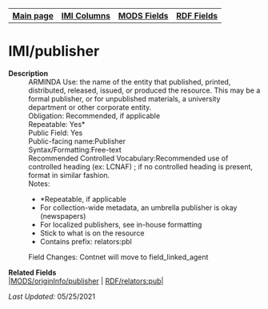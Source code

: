 <!DOCTYPE html>
<html>

<body>
<table style="width:100%">
  <tr>
    <th><a href="index.md">Main page</a></th>
	<th><a href="IMI.md">IMI Columns</a></th>
    <th><a href="MODS.md">MODS Fields</a></th>
    <th><a href="RDF.md">RDF Fields</a></th>
  </tr>
</table>

<h1>IMI/publisher</h1>
<dl>
  <dt><b>Description</b></dt>
  <dd>ARMINDA Use: the name of the entity that published, printed, distributed, released, issued, or produced the resource.  This may be a formal publisher, or for unpublished materials, a university department or other corporate entity.</dd>
  <dd>Obligation: Recommended, if applicable</dd>
  <dd>Repeatable: Yes* </dd>
  <dd>Public Field: Yes</dd>
  <dd>Public-facing name:Publisher</dd>
  <dd>Syntax/Formatting:Free-text</dd>
  <dd>Recommended Controlled Vocabulary:Recommended use of controlled heading (ex: LCNAF) ; if no controlled heading is present, format in similar fashion. </dd>
  <dd>Notes: 
	<ul>
		<li>*Repeatable, if applicable</li>
		<li>For collection-wide metadata, an umbrella publisher is okay (newspapers)</li>
		<li>For localized publishers, see in-house formatting</li>
		<li>Stick to what is on the resource </li>
		<li>Contains prefix: relators:pbl</li>
	</ul>
  </dd>
  <dd>Field Changes: Contnet will move to field_linked_agent</dd>
</dl>
<dl>
	<dt><b>Related Fields</b></dt>
		|<a href="mods.originInf_publisher.md">MODS/originInfo/publisher</a> | <a href="rdf.field_linked_agent.md">RDF/relators:pub</a>|
</dl>
<p><i>Last Updated: </i>05/25/2021</p>
</body>
</html>